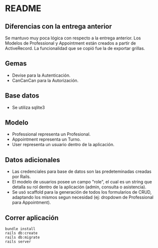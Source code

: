 # README

## Diferencias con la entrega anterior
Se mantuvo muy poca lógica con respecto a la entrega anterior. Los Modelos de Professional y Appointment están creados a partir de ActiveRecord. La funcionalidad que se copió fue la de exportar grillas.


## Gemas 
* Devise para la Autenticación.
* CanCanCan para la Autorización.

## Base datos
* Se utiliza sqlite3

## Modelo

* Professional representa un Profesional.
* Appointment representa un Turno.
* User representa un usuario dentro de la aplicación.

## Datos adicionales

* Las credenciales para base de datos son las predeteminadas creadas por Rails.
* El modelo de usuarios posee un campo "role", el cual es un string que detalla su rol dentro de la aplicación (admin, consulta o asistencia).
* Se usó scaffold para la generación de todos los formularios de CRUD, adaptando los mismos segun necesidad (ej: dropdown de Professional para Appointment).


## Correr aplicación
```
bundle install
rails db:create
rails db:migrate
rails server
```
